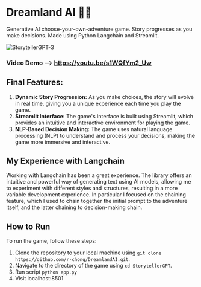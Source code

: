 # Dreamland AI 🏰🌈
Generative AI choose-your-own-adventure game. Story progresses as you make decisions. Made using Python Langchain and Streamlit.

![StorytellerGPT-3](https://github.com/r-chong/DreamlandAI/assets/75395781/b7b97dce-b1ae-46d9-84f2-13e26bc79839)


### Video Demo --> https://youtu.be/s1WQfYm2_Uw

## Final Features:
1. **Dynamic Story Progression:** As you make choices, the story will evolve in real time, giving you a unique experience each time you play the game.
2. **Streamlit Interface:** The game's interface is built using Streamlit, which provides an intuitive and interactive environment for playing the game.
3. **NLP-Based Decision Making:** The game uses natural language processing (NLP) to understand and process your decisions, making the game more immersive and interactive.

## My Experience with Langchain
Working with Langchain has been a great experience. The library offers an intuitive and powerful way of generating text using AI models, allowing me to experiment with different styles and structures, resulting in a more variable development experience. In particular I focused on the chaining feature, which I used to chain together the initial prompt to the adventure itself, and the latter chaining to decision-making chain.

## How to Run
To run the game, follow these steps:

1. Clone the repository to your local machine using `git clone https://github.com/r-chong/DreamlandAI.git`.
2. Navigate to the directory of the game using `cd StorytellerGPT`.
4. Run script `python app.py`
5. Visit localhost:8501

